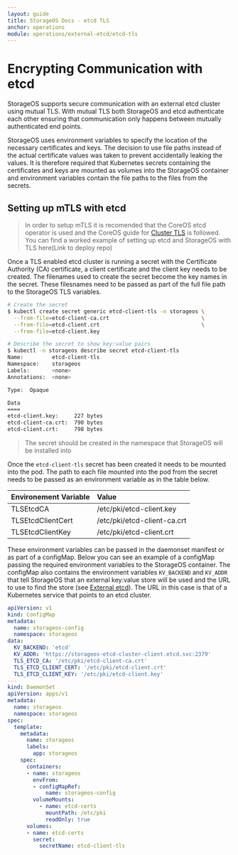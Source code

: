 ```yaml
---
layout: guide
title: StorageOS Docs - etcd TLS
anchor: operations
module: operations/external-etcd/etcd-tls
---
```


# Encrypting Communication with etcd

StorageOS supports secure communication with an external etcd cluster using
mutual TLS. With mutual TLS both StorageOS and etcd authenticate each other
ensuring that communication only happens between mutually authenticated end
points.

StorageOS uses environment variables to specify the location of the necessary
certificates and keys. The decision to use file paths instead of the actual
certificate values was taken to prevent accidentally leaking the values. It is
therefore required that Kubernetes secrets containing the certificates and keys
are mounted as volumes into the StorageOS container and environment variables
contain the file paths to the files from the secrets.

## Setting up mTLS with etcd

>In order to setup mTLS it is recomended that the CoreOS etcd operator is used
>and the CoreOS guide for [Cluster
>TLS](https://github.com/coreos/etcd-operator/blob/master/doc/user/cluster_tls.md)
>is followed. You can find a worked example of setting up etcd and StorageOS
>with TLS here(Link to deploy repo)

Once a TLS enabled etcd cluster is running a secret with the Certificate
Authority (CA) certificate, a client certificate and the client key needs to be
created. The filenames used to create the secret become the key names in the
secret. These filesnames need to be passed as part of the full file path to the
StorageOS TLS variables.

```bash
# Create the secret
$ kubectl create secret generic etcd-client-tls -n storageos \
  --from-file=etcd-client-ca.crt                             \
  --from-file=etcd-client.crt                                \
  --from-file=etcd-client.key

# Describe the secret to show key:value pairs
$ kubectl -n storageos describe secret etcd-client-tls
Name:         etcd-client-tls
Namespace:    storageos
Labels:       <none>
Annotations:  <none>

Type:  Opaque

Data
====
etcd-client.key:     227 bytes
etcd-client-ca.crt:  790 bytes
etcd-client.crt:     798 bytes
```
> The secret should be created in the namespace that StorageOS will be
> installed into

Once the `etcd-client-tls` secret has been created it needs to be mounted into
the pod. The path to each file mounted into the pod from the secret needs to be
passed as an environment variable as in the table below.

| Environement Variable | Value                         |
| :------------------   | :---------------------------- |
| TLSEtcdCA             | /etc/pki/etcd-client.key      |
| TLSEtcdClientCert     | /etc/pki/etcd-client-ca.crt   |
| TLSEtcdClientKey      | /etc/pki/etcd-client.crt      |

These environment variables can be passed in the daemonset manifest or as part
of a configMap. Below you can see an example of a configMap passing the
required environment variables to the StorageOS container. The configMap also
contains the environment variables `KV_BACKEND` and `KV_ADDR` that tell
StorageOS that an external key:value store will be used and the URL to use to
find the store (see [External etcd](/docs/operations/external-etcd)). The URL
in this case is that of a Kubernetes service that points to an etcd cluster.

```yaml
apiVersion: v1
kind: ConfigMap
metadata:
  name: storageos-config
  namespace: storageos
data:
  KV_BACKEND: 'etcd'
  KV_ADDR: 'https://storageos-etcd-cluster-client.etcd.svc:2379'
  TLS_ETCD_CA: '/etc/pki/etcd-client-ca.crt'
  TLS_ETCD_CLIENT_CERT: '/etc/pki/etcd-client.crt'
  TLS_ETCD_CLIENT_KEY: '/etc/pki/etcd-client.key'
---
kind: DaemonSet
apiVersion: apps/v1
metadata:
  name: storageos
  namespace: storageos
spec:
  template:
    metadata:
      name: storageos
      labels:
        app: storageos
    spec:
      containers:
      - name: storageos
        envFrom:
        - configMapRef:
            name: storageos-config
        volumeMounts:
          - name: etcd-certs
            mountPath: /etc/pki
            readOnly: true
      volumes:
      - name: etcd-certs
        secret:
          secretName: etcd-client-tls
```
